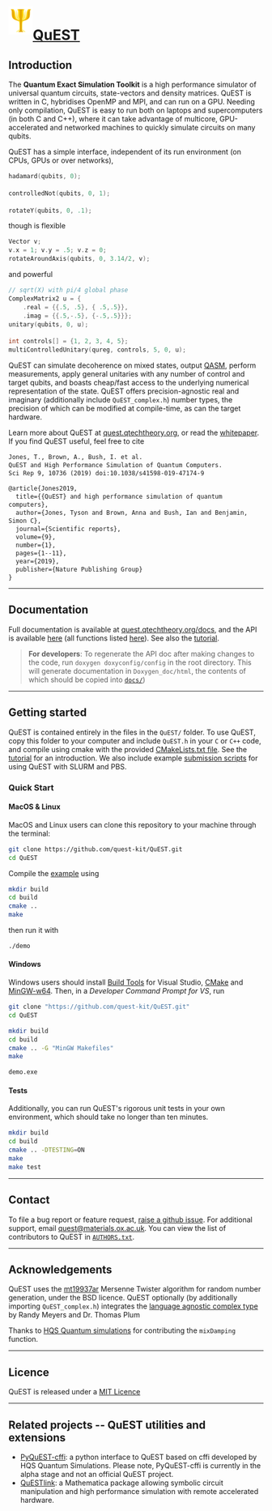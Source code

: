 <img align="left" src="doxyconfig/logo.png" alt="The QuEST logo">

# [QuEST](https://quest.qtechtheory.org)

## Introduction

The **Quantum Exact Simulation Toolkit** is a high performance simulator of universal quantum circuits, state-vectors and density matrices. QuEST is written in C, hybridises OpenMP and MPI, and can run on a GPU. Needing only compilation, QuEST is easy to run both on laptops and supercomputers (in both C and C++), where it can take advantage of multicore, GPU-accelerated and networked machines to quickly simulate circuits on many qubits.

QuEST has a simple interface, independent of its run environment (on CPUs, GPUs or over networks),
```C
hadamard(qubits, 0);

controlledNot(qubits, 0, 1);

rotateY(qubits, 0, .1);
```
though is flexible
```C
Vector v;
v.x = 1; v.y = .5; v.z = 0;
rotateAroundAxis(qubits, 0, 3.14/2, v);
```
and powerful
```C
// sqrt(X) with pi/4 global phase
ComplexMatrix2 u = {
    .real = {{.5, .5}, { .5,.5}},
    .imag = {{.5,-.5}, {-.5,.5}}};
unitary(qubits, 0, u);

int controls[] = {1, 2, 3, 4, 5};
multiControlledUnitary(qureg, controls, 5, 0, u);
```

QuEST can simulate decoherence on mixed states, output [QASM](https://arxiv.org/abs/1707.03429), perform measurements, apply general unitaries with any number of control and target qubits, and boasts cheap/fast access to the underlying numerical representation of the state. QuEST offers precision-agnostic real and imaginary (additionally include `QuEST_complex.h`) number types, the precision of which can be modified at compile-time, as can the target hardware.

Learn more about QuEST at [quest.qtechtheory.org](https://quest.qtechtheory.org), or read the [whitepaper](https://www.nature.com/articles/s41598-019-47174-9). If you find QuEST useful, feel free to cite
```
Jones, T., Brown, A., Bush, I. et al. 
QuEST and High Performance Simulation of Quantum Computers. 
Sci Rep 9, 10736 (2019) doi:10.1038/s41598-019-47174-9
```
```
@article{Jones2019,
  title={{QuEST} and high performance simulation of quantum computers},
  author={Jones, Tyson and Brown, Anna and Bush, Ian and Benjamin, Simon C},
  journal={Scientific reports},
  volume={9},
  number={1},
  pages={1--11},
  year={2019},
  publisher={Nature Publishing Group}
}
```

---------------------------------

## Documentation

Full documentation is available at [quest.qtechtheory.org/docs](https://quest.qtechtheory.org/docs/), and the API is available [here](https://quest-kit.github.io/QuEST/modules.html) (all functions listed [here](https://quest-kit.github.io/QuEST/QuEST_8h.html)). See also the [tutorial](/examples/README.md).

> **For developers**: To regenerate the API doc after making changes to the code, run `doxygen doxyconfig/config` in the root directory. This will generate documentation in `Doxygen_doc/html`, the contents of which should be copied into [`docs/`](/docs/)) 

---------------------------------

## Getting started

QuEST is contained entirely in the files in the `QuEST/` folder. To use QuEST, copy this folder to your computer and include `QuEST.h` in your `C` or `C++` code, and compile using cmake with the provided [CMakeLists.txt file](/CMakeLists.txt). See the [tutorial](/examples/README.md) for an introduction. We also include example [submission scripts](examples/submissionScripts/) for using QuEST with SLURM and PBS. 

### Quick Start

#### MacOS & Linux

MacOS and Linux users can clone this repository to your machine through the terminal:
```bash
git clone https://github.com/quest-kit/QuEST.git
cd QuEST
```
Compile the [example](examples/tutorial_example.c) using
```bash
mkdir build
cd build
cmake ..
make
```
then run it with
```bash
./demo
```

#### Windows 

Windows users should install [Build Tools](https://visualstudio.microsoft.com/downloads/#build-tools-for-visual-studio-2019) for Visual Studio, [CMake](https://cmake.org/download/) and [MinGW-w64](https://sourceforge.net/projects/mingw-w64/). 
Then, in a *Developer Command Prompt for VS*, run
```bash
git clone "https://github.com/quest-kit/QuEST.git"
cd QuEST
```
```bash
mkdir build
cd build
cmake .. -G "MinGW Makefiles"
make
```
```bash
demo.exe
```


#### Tests
Additionally, you can run QuEST's rigorous unit tests in your own environment, 
which should take no longer than ten minutes.
```bash
mkdir build
cd build
cmake .. -DTESTING=ON
make 
make test
```

---------------------------------

## Contact

To file a bug report or feature request, [raise a github issue](https://github.com/QuEST-Kit/QuEST/issues). For additional support, email quest@materials.ox.ac.uk. You can view the list of contributors to QuEST in [`AUTHORS.txt`](AUTHORS.txt).

---------------------------------

## Acknowledgements

QuEST uses the [mt19937ar](http://www.math.sci.hiroshima-u.ac.jp/~m-mat/MT/MT2002/emt19937ar.html) Mersenne Twister algorithm for random number generation, under the BSD licence. QuEST optionally (by additionally importing `QuEST_complex.h`) integrates the [language agnostic complex type](http://collaboration.cmc.ec.gc.ca/science/rpn/biblio/ddj/Website/articles/CUJ/2003/0303/cuj0303meyers/index.htm) by Randy Meyers and Dr. Thomas Plum

Thanks to [HQS Quantum simulations](https://quantumsimulations.de/) for contributing the `mixDamping` function.

---------------------------------

## Licence

QuEST is released under a [MIT Licence](LICENCE.txt)

---------------------------------

## Related projects -- QuEST utilities and extensions

* [PyQuEST-cffi](https://github.com/HQSquantumsimulations/PyQuEST-cffi): a python interface to QuEST based on cffi developed by HQS Quantum Simulations. Please note, PyQuEST-cffi is currently in the alpha stage and not an official QuEST project.
* [QuESTlink](https://questlink.qtechtheory.org): a Mathematica package allowing symbolic circuit manipulation and high performance simulation with remote accelerated hardware.
